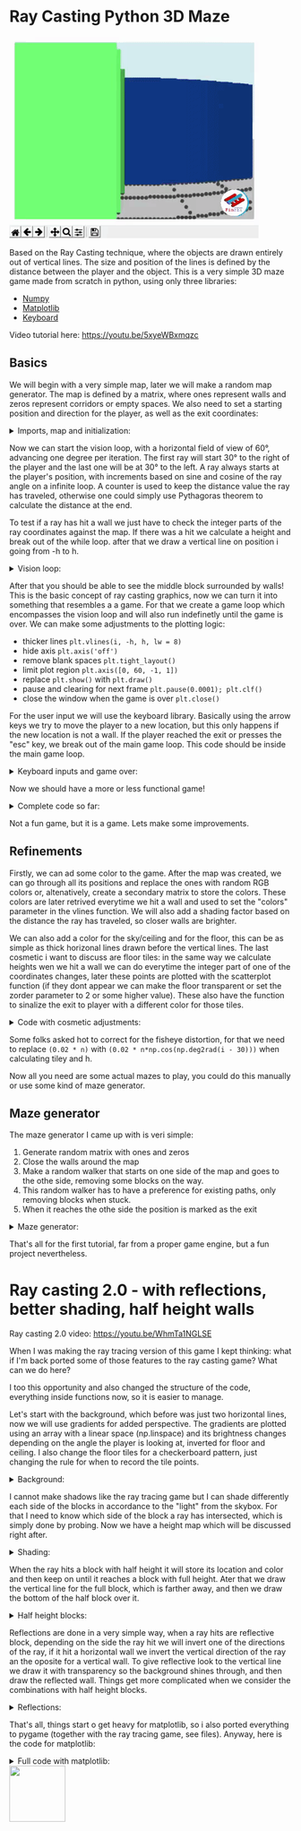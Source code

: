 # Ray Casting Python 3D Maze

 ![](gif.gif)
 
Based on the Ray Casting technique, where the objects are drawn entirely out of vertical lines. The size and position of the lines is defined by the distance between the player and the object. This is a very simple 3D maze game made from scratch in python, using only three libraries:

* [Numpy](https://numpy.org/)
* [Matplotlib](https://matplotlib.org/)
* [Keyboard](https://pypi.org/project/keyboard/)


Video tutorial here: https://youtu.be/5xyeWBxmqzc

## Basics

We will begin with a very simple map, later we will make a random map generator. The map is defined by a matrix, where ones represent walls and zeros represent corridors or empty spaces. We also need to set a starting position and direction for the player, as well as the exit coordinates:

<details>
  <summary>Imports, map and initialization:</summary>
 
```python
import numpy as np
from matplotlib import pyplot as plt
import keyboard

mapa = [[1, 1, 1, 1, 1],
        [1, 0, 0, 0, 1],
        [1, 0, 1, 0, 1],
        [1, 0, 0, 0, 1],
        [1, 1, 1, 1, 1]]

posx, posy, rot = 1.5, 1.5, np.pi/4
exitx, exity = 3, 3
```
</details>

Now we can start the vision loop, with a horizontal field of view of 60°, advancing one degree per iteration. The first ray will start 30° to the right of the player and the last one will be at 30° to the left. A ray always starts at the player's position, with increments based on sine and cosine of the ray angle on a infinite loop. A counter is used to keep the distance value the ray has traveled, otherwise one could simply use Pythagoras theorem to calculate the distance at the end.

To test if a ray has hit a wall we just have to check the integer parts of the ray coordinates against the map. If there was a hit we calculate a height and break out of the while loop. after that we draw a vertical line on position i going from -h to h.

<details>
  <summary>Vision loop:</summary>
 
```python
for i in range(60):
    rot_i = rot + np.deg2rad(i-30)
    x, y = posx, posy
    sin, cos = 0.02*np.sin(rot_i), 0.02*np.cos(rot_i)
    n = 0
    
    while 1:
        x, y, n = x + cos, y + sin, n +1
        if mapa[int(x)][int(y)]:
            h = 1/(0.02*n)
            break
        
    plt.vlines(i, -h, h)

plt.show()
```
</details>

After that you should be able to see the middle block surrounded by walls! This is the basic concept of ray casting graphics, now we can turn it into something that resembles a a game. For that we create a game loop which encompasses the vision loop and will also run indefinetly until the game is over. We can make some adjustments to the plotting logic: 

* thicker lines `plt.vlines(i, -h, h, lw = 8)`
* hide axis `plt.axis('off')`
* remove blank spaces `plt.tight_layout()`
* limit plot region  `plt.axis([0, 60, -1, 1])`
* replace `plt.show()`  with `plt.draw()`
* pause and clearing for next frame `plt.pause(0.0001); plt.clf()`
* close the window when the game is over `plt.close()`

For the user input we will use the keyboard library. Basically using the arrow keys we try to move the player to a new location, but this only happens if the new location is not a wall. If the player reached the exit or presses the "esc" key, we break out of the main game loop. This code should be inside the main game loop.

<details>
  <summary>Keyboard inputs and game over:</summary>
 
```python
    key = keyboard.read_key()
    x, y = (posx, posy)

    if key == 'up':
        x, y = (x + 0.3*np.cos(rot), y + 0.3*np.sin(rot))
    elif key == 'down':
        x, y = (x - 0.3*np.cos(rot), y - 0.3*np.sin(rot))
    elif key == 'left':
        rot = rot - np.pi/8
    elif key == 'right':
        rot = rot + np.pi/8
    elif key == 'esc':
        break

    if mapa[int(x)][int(y)] == 0:
        if int(posx) == exitx and int(posy) == exity:
            break
        posx, posy = (x, y)
```
</details>

Now we should have a more or less functional game!

<details>
  <summary>Complete code so far:</summary>
  
  ```python
import numpy as np
from matplotlib import pyplot as plt
import keyboard

mapa = [[1, 1, 1, 1, 1],
        [1, 0, 0, 0, 1],
        [1, 0, 1, 0, 1],
        [1, 0, 0, 0, 1],
        [1, 1, 1, 1, 1]]

posx, posy, rot = 1.5, 1.5, np.pi/4
exitx, exity = 3, 3

while 1:
    for i in range(60):
        rot_i = rot + np.deg2rad(i-30)
        x, y = posx, posy
        sin, cos = 0.02*np.sin(rot_i), 0.02*np.cos(rot_i)
        n = 0
        
        while 1:
            x, y, n = x + cos, y + sin, n +1
            if mapa[int(x)][int(y)]:
                h = 1/(0.02*n)
                break
            
        plt.vlines(i, -h, h, lw=8)

    plt.axis('off'); plt.tight_layout(); plt.axis([0, 60, -1, 1])
    plt.draw(); plt.pause(0.0001); plt.clf()
    
    key = keyboard.read_key()
    x, y = (posx, posy)

    if key == 'up':
        x, y = (x + 0.3*np.cos(rot), y + 0.3*np.sin(rot))
    elif key == 'down':
        x, y = (x - 0.3*np.cos(rot), y - 0.3*np.sin(rot))
    elif key == 'left':
        rot = rot - np.pi/8
    elif key == 'right':
        rot = rot + np.pi/8
    elif key == 'esc':
        break

    if mapa[int(x)][int(y)] == 0:
        if int(posx) == exitx and int(posy) == exity:
            break
        posx, posy = (x, y)

plt.close()
```
  
</details>

Not a fun game, but it is a game. Lets make some improvements.

## Refinements
Firstly, we can ad some color to the game. After the map was created, we can go through all its positions and replace the ones with random RGB colors or, altenatively, create a secondary matrix to store the colors. These colors are later retrived everytime we hit a wall and used to set the "colors" parameter in the vlines function. We will also add a shading factor based on the distance the ray has traveled, so closer walls are brighter.

We can also add a color for the sky/ceiling and for the floor, this can be as simple as thick horizonal lines drawn before the vertical lines. The last cosmetic i want to discuss are floor tiles: in the same way we calculate heights wen we hit a wall we can do everytime the integer part of one of the coordinates changes, later these points are plotted with the scatterplot function (if they dont appear we can make the floor transparent or set the zorder parameter to 2 or some higher value). These also have the function to sinalize the exit to player with a different color for those tiles.

<details>
  <summary>Code with cosmetic adjustments:</summary>
  
```python
import numpy as np
from matplotlib import pyplot as plt
import keyboard

mapa = [[1, 1, 1, 1, 1],
        [1, 0, 0, 0, 1],
        [1, 0, 1, 0, 1],
        [1, 0, 0, 0, 1],
        [1, 1, 1, 1, 1]]

for i in range(len(mapa)):
    for j in range(len(mapa)):
        if mapa[i][j] == 1:
            mapa[i][j] = list(np.random.uniform(0,1,3))
            
posx, posy, rot = 1.5, 1.5, np.pi/4
exitx, exity = 3, 3

while 1:
    
    plt.hlines(-0.6, 0, 60, colors='gray', lw=165, alpha=0.5)
    plt.hlines(0.6, 0, 60, colors='lightblue', lw=165)
    tilex, tiley, tilec = [], [], []
    for i in range(60):
        rot_i = rot + np.deg2rad(i-30)
        x, y = posx, posy
        sin, cos = 0.02*np.sin(rot_i), 0.02*np.cos(rot_i)
        n = 0
        
        while 1:
            xx, yy = (x, y)
            x, y, n = x + cos, y + sin, n +1

            # tiles logic
            if abs(int(3*xx)-int(3*x)) > 0 or abs(int(3*yy)-int(3*y))>0:
                tilex.append(i)
                tiley.append(-1/(0.02 * n))
                if int(x) == exitx and int(y) == exity:
                    tilec.append('b')
                else:
                    tilec.append('k')

            if mapa[int(x)][int(y)]:
                h = np.clip(1/(0.02 * n), 0, 1)
                c = np.asarray(mapa[int(x)][int(y)])*(0.3 + 0.7 * h)
                break
            
        plt.vlines(i, -h, h, lw=8, colors=c)
        
    plt.scatter(tilex, tiley, c=tilec, zorder=2) # draw tiles on the floor
    plt.axis('off'); plt.tight_layout(); plt.axis([0, 60, -1, 1])
    plt.draw(); plt.pause(0.0001); plt.clf()
    
    key = keyboard.read_key()
    x, y = (posx, posy)

    if key == 'up':
        x, y = (x + 0.3*np.cos(rot), y + 0.3*np.sin(rot))
    elif key == 'down':
        x, y = (x - 0.3*np.cos(rot), y - 0.3*np.sin(rot))
    elif key == 'left':
        rot = rot - np.pi/8
    elif key == 'right':
        rot = rot + np.pi/8
    elif key == 'esc':
        break

    if mapa[int(x)][int(y)] == 0:
        if int(posx) == exitx and int(posy) == exity:
            break
        posx, posy = (x, y)

plt.close()
```

</details>

Some folks asked hot to correct for the fisheye distortion, for that we need to replace `(0.02 * n)` with `(0.02 * n*np.cos(np.deg2rad(i - 30)))` when calculating tiley and h.

Now all you need are some actual mazes to play, you could do this manually or use some kind of maze generator.

## Maze generator
The maze generator I came up with is veri simple:
1. Generate random matrix with ones and zeros
2. Close the walls around the map
3. Make a random walker that starts on one side of the map and goes to the othe side, removing some blocks on the way.
4. This random walker has to have a preference for existing paths, only removing blocks when stuck.
5. When it reaches the othe side the position is marked as the exit

<details>
  <summary>Maze generator:</summary>
  
```python
#random map generator
size = 15
mapa = [[list(np.random.uniform(0, 1, 3))] * size for i in range(size)]
for i in range(size-2):
    for j in range(size-2):
        if np.random.uniform() > 0.33:
            mapa[i+1][j+1] = 0

posx, posy = (1, np.random.randint(1, size -1))
rot = np.pi/4
x, y = (posx, posy)
mapa[x][y] = 0
count = 0 
while True:
    testx, testy = (x, y)
    if np.random.uniform() > 0.5:
        testx = testx + np.random.choice([-1, 1])
    else:
        testy = testy + np.random.choice([-1, 1])
    if testx > 0 and testx < size -1 and testy > 0 and testy < size -1:
        if mapa[testx][testy] == 0 or count > 5:
            count = 0
            x, y = (testx, testy)
            mapa[x][y] = 0
            if x == size-2:
                exitx, exity = (x, y)
                break
        else:
            count = count+1
```

</details>

That's all for the first tutorial, far from a proper game engine, but a fun project nevertheless.

# Ray casting 2.0 - with reflections, better shading, half height walls

Ray casting 2.0 video: https://youtu.be/WhmTa1NGLSE

When I was making the ray tracing version of this game I kept thinking: what if I'm back ported some of those features to the ray casting game? What can we do here?

I too this opportunity and also changed the structure of the code, everything inside functions now, so it is easier to manage.

Let's start with the background, which before was just two horizontal lines, now we will use gradients for added perspective. The gradients are plotted using an array with a linear space (np.linspace) and its brightness changes depending on the angle the player is looking at, inverted for floor and ceiling. I also change the floor tiles for a checkerboard pattern, just changing the rule for when to record the tile points.

<details>
  <summary>Background:</summary>
  
```python
bg = np.linspace(0, 1, 150) #background gradient

...

plt.scatter([30]*150, -bg, c=-bg, s=200000, marker='_', cmap='Greys') #floor
plt.scatter([30]*150, bg, c=bg, s=200000, marker='_', cmap='Blues') #background

...
if int(x*2)%2 == int(y*2)%2: # then record tilex, tiley, tilec

```

</details>

I cannot make shadows like the ray tracing game but I can shade differently each side of the blocks in accordance to the "light" from the skybox. For that I need to know which side of the block a ray has  intersected, which is simply done by probing. Now we have a height map which will be discussed right after.

<details>
  <summary>Shading:</summary>
  
```python
    h = np.clip(1/(0.04 * n*np.cos(np.deg2rad(i-30))), 0, 1)
    c = np.asarray(mapc[int(x)][int(y)])*(0.4 + 0.6 * h)
    if maph[int(x+cos)][int(y-sin)] > 0.5:
        c = 0.85*c
        if maph[int(x-cos)][int(y+sin)] != 0 and sin >0:
            c = 0.7*c
```

</details>

When the ray hits a block with half height it will store its location and color and then keep on until it reaches a block with full height. Ater that we draw the vertical line for the full block, which is farther away, and then we draw the bottom of the half block over it.

<details>
  <summary>Half height blocks:</summary>
  
```python
def caster(x, y, i, ex, ey, maph, mapc, sin, cos, n, half, tx, ty, tc):
    while True: # ray loop
        xx, yy = (x, y)
        x, y = (x + cos, y + sin)
        n = n+1
        if half == None and int(x*2)%2 == int(y*2)%2:#(abs(int(3*xx)-int(3*x)) > 0 or abs(int(3*yy)-int(3*y))>0):
            tx.append(i)
            ty.append(-1/(0.04 * n*np.cos(np.deg2rad(i - 30))))
            if int(x) == ex and int(y) == ey:
                tc.append('b')
            else:
                tc.append('k')
        if maph[int(x)][int(y)] == 1 or (maph[int(x)][int(y)] == 0.5 and half == None):
            h , c = shader(n, maph, mapc, sin, cos, x, y, i)
            if maph[int(x)][int(y)] == 0.5 and half == None:
                half = [h, c, n]
            else:
                break

    return(c, h, x, y, n, half, tx, ty, tc)
```

</details>

Reflections are done in a very simple way,  when a ray hits are reflective block, depending on the side the ray hit we will invert one of the directions of the ray, if it hit a horizontal wall we invert the vertical direction of the ray an the oposite for a vertical wall. To give reflective look to the vertical line we draw it with transparency so the background shines through, and then draw the reflected wall. Things get more complicated when we consider the combinations with half height blocks.

<details>
  <summary>Reflections:</summary>
  
```python
def reflection(x, y, i, ex, ey, maph, mapc, sin, cos, n, c, h, half, tx, ty, tc):
    if half != None:
        plt.vlines(i, 0, h, lw = 8, colors = c, alpha=0.5) #top reflected
        plt.vlines(i, -half[0], 0, lw = 8, colors = half[1])# bottom regular
    else:
        plt.vlines(i, -h, h, lw = 8, colors = c, alpha=0.5) # draw vertical lines
    if maph[int(x+cos)][int(y-sin)] != 0:
        cos = -cos
    else:
        sin = -sin
    c2, h, x, y, n, half2, tx, ty, tc = caster(x, y, i, ex, ey, maph, mapc, sin, cos, n, half, tx, ty, tc)
    c = (c + c2)/2
    if half != None:
        plt.vlines(i, 0, h, lw = 8, colors = c) # draw vertical lines
    else:
        plt.vlines(i, -h, h, lw = 8, colors = c) # draw vertical lines
        if half2 !=  None:
            plt.vlines(i, -half2[0], 0, lw = 8, colors = half2[1])        
    return c, h, x, y, n, half2, tx, ty, tc 
```

</details>


That's all, things start o get heavy for matplotlib, so i also ported everything to pygame (together with the ray tracing game, see files). Anyway, here is the code for matplotlib:

<details>
  <summary>Full code with matplotlib:</summary>
  
```python
import numpy as np
from matplotlib import pyplot as plt
from pynput import keyboard, mouse
from time import time

def main():
    size = 15
    global key; key = None # register keypresses
    listener = keyboard.Listener(on_press=on_press);listener.start()
    last_mouse = [0,0]
    posx, posy, rot = (1, np.random.randint(1, size -1), 1) # player pos
    bg = np.linspace(0, 1, 150) #background gradient
    mapc, maph, mapr, ex, ey = maze_generator(posx, posy, size)# map, exit
    plt.figure(num = 'Pycaster 2.0')
    while True: #main game loop
        start = time()
        rot, last_mouse = rotation(rot, last_mouse)
        plt.scatter([30]*150, -bg, c=-bg, s=200000, marker='_', cmap='Greys')
        plt.scatter([30]*150, bg, c=bg, s=200000, marker='_', cmap='Blues')
        tx, ty, tc = ([], [], [])
        for i in range(60): #vision loop
            rot_i = rot + np.deg2rad(i - 30)
            x, y = (posx, posy)
            sin, cos = (0.04*np.sin(rot_i), 0.04*np.cos(rot_i))
            n, half = 0, None
            c, h, x, y, n, half, tx, ty, tc = caster(x, y, i, ex, ey, maph, mapc, sin, cos, n, half, tx, ty, tc)
            
            if mapr[int(x)][int(y)] == 1:
                c, h, x, y, n, half2, tx, ty, tc = reflection(x, y, i, ex, ey, maph, mapc, sin, cos, n, c, h, half, tx, ty, tc)

            else:
                plt.vlines(i, -h, h, lw = 8, colors = c)
                if half !=  None:
                    plt.vlines(i, -half[0], 0, lw = 8, colors = half[1])
            

            
        plt.axis('off'); plt.tight_layout(); plt.axis([0, 60, -1, 1])
        plt.scatter(tx, ty, c=tc, zorder = 2, alpha=0.5, marker='s') # draw ts on the floor
        plt.text(57, 0.9, str(round(1/(time()-start),1)), c='y')
        plt.draw();plt.pause(0.1); plt.clf()
        # player's movement
        posx, posy, rot, keyout = movement(posx, posy, rot, maph)
        if (int(posx) == ex and int(posy) == ey) or keyout == 'esc':
            break

    plt.close()

def maze_generator(x, y, size):
    mapc = np.random.uniform(0,1, (size,size,3)) 
    mapr = np.random.choice([0, 0, 0, 0, 1], (size,size))
    maph = np.random.choice([0, 0, 0, 0, .5, 1], (size,size))
    maph[0,:], maph[size-1,:], maph[:,0], maph[:,size-1] = (1,1,1,1)

    mapc[x][y], maph[x][y], mapr[x][y] = (0, 0, 0)
    count = 0 
    while 1:
        testx, testy = (x, y)
        if np.random.uniform() > 0.5:
            testx = testx + np.random.choice([-1, 1])
        else:
            testy = testy + np.random.choice([-1, 1])
        if testx > 0 and testx < size -1 and testy > 0 and testy < size -1:
            if maph[testx][testy] == 0 or count > 5:
                count = 0
                x, y = (testx, testy)
                mapc[x][y], maph[x][y], mapr[x][y] = (0, 0, 0)
                if x == size-2:
                    ex, ey = (x, y)
                    break
            else:
                count = count+1
    return np.asarray(mapc), np.asarray(maph), np.asarray(mapr), ex, ey

def rotation(rot, last_mouse): # for 1080p screen
    with mouse.Controller() as check:
        position = check.position
        if position[0] != last_mouse[0] or position[0]>1860 or position[0] < 60:
            delta = last_mouse[0] - position[0]
            if position[0]>1860:
                delta = 1860 - position[0]
            if position[0] < 60:
                delta = 60 - position[0]

            rot = rot + 4*np.pi*(0.5-delta/1920)


    return(rot, position)

def on_press(key_new):
    global key
    key = key_new
    
def movement(posx, posy, rot, maph):
    global key
    x, y = (posx, posy)
    keyout = None
    if key is not None:
        if key == keyboard.Key.up:
            x, y = (x + 0.3*np.cos(rot), y + 0.3*np.sin(rot))
        elif key == keyboard.Key.down:
            x, y = (x - 0.3*np.cos(rot), y - 0.3*np.sin(rot))
        elif key == keyboard.Key.left:
            rot = rot - np.pi/8
        elif key == keyboard.Key.right:
            rot = rot + np.pi/8
        elif key == keyboard.Key.esc:
            keyout = 'esc'
    key = None        
    if maph[int(x)][int(y)] == 0:
        posx, posy = (x, y)
        
    return posx, posy, rot, keyout

def caster(x, y, i, ex, ey, maph, mapc, sin, cos, n, half, tx, ty, tc):
    while True: # ray loop
        xx, yy = (x, y)
        x, y = (x + cos, y + sin)
        n = n+1
        if half == None and int(x*2)%2 == int(y*2)%2:#(abs(int(3*xx)-int(3*x)) > 0 or abs(int(3*yy)-int(3*y))>0):
            tx.append(i)
            ty.append(-1/(0.04 * n*np.cos(np.deg2rad(i - 30))))
            if int(x) == ex and int(y) == ey:
                tc.append('b')
            else:
                tc.append('k')
        if maph[int(x)][int(y)] == 1 or (maph[int(x)][int(y)] == 0.5 and half == None):
            h , c = shader(n, maph, mapc, sin, cos, x, y, i)
            if maph[int(x)][int(y)] == 0.5 and half == None:
                half = [h, c, n]
            else:
                break

    return(c, h, x, y, n, half, tx, ty, tc)

def shader(n, maph, mapc, sin, cos, x, y, i):
    h = np.clip(1/(0.04 * n*np.cos(np.deg2rad(i-30))), 0, 1)
    c = np.asarray(mapc[int(x)][int(y)])*(0.4 + 0.6 * h)
    if maph[int(x+cos)][int(y-sin)] > 0.5:
        c = 0.85*c
        if maph[int(x-cos)][int(y+sin)] != 0 and sin >0:
            c = 0.7*c
    return h, c

def reflection(x, y, i, ex, ey, maph, mapc, sin, cos, n, c, h, half, tx, ty, tc):
    if half != None:
        plt.vlines(i, 0, h, lw = 8, colors = c, alpha=0.5) #top reflected
        plt.vlines(i, -half[0], 0, lw = 8, colors = half[1])# bottom regular
    else:
        plt.vlines(i, -h, h, lw = 8, colors = c, alpha=0.5) # draw vertical lines
    if maph[int(x+cos)][int(y-sin)] != 0:
        cos = -cos
    else:
        sin = -sin
    c2, h, x, y, n, half2, tx, ty, tc = caster(x, y, i, ex, ey, maph, mapc, sin, cos, n, half, tx, ty, tc)
    c = (c + c2)/2
    if half != None:
        plt.vlines(i, 0, h, lw = 8, colors = c) # draw vertical lines
    else:
        plt.vlines(i, -h, h, lw = 8, colors = c) # draw vertical lines
        if half2 !=  None:
            plt.vlines(i, -half2[0], 0, lw = 8, colors = half2[1])        
    return c, h, x, y, n, half2, tx, ty, tc     

if __name__ == '__main__':
    main()

```

</details>

 
 
<img src="https://avatars0.githubusercontent.com/u/76776190?s=460&u=8f3943b46a0f1060a462d8a2922319edd9cd241c&v=4" width="100" height="100">
